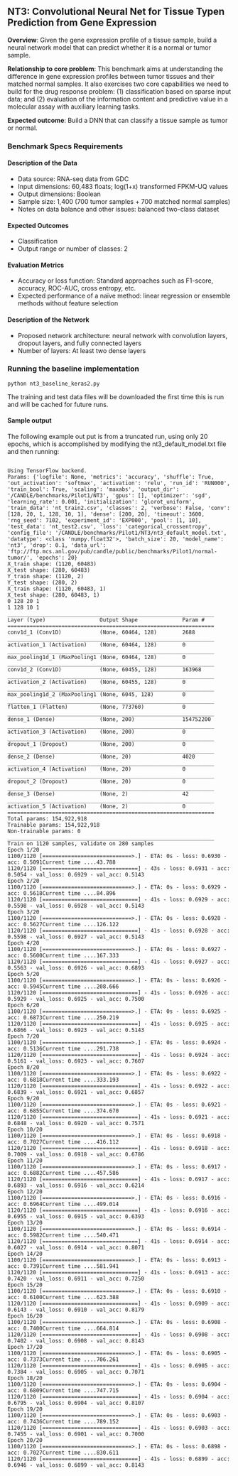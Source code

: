## NT3: Convolutional Neural Net for Tissue Typen Prediction from Gene Expression

**Overview**: Given the gene expression profile of a tissue sample, build a neural network model that can predict whether it is a normal or tumor sample.

**Relationship to core problem**: This benchmark aims at understanding the difference in gene expression profiles between tumor tissues and their matched normal samples. It also exercises two core capabilities we need to build for the drug response problem: (1) classification based on sparse input data; and (2) evaluation of the information content and predictive value in a molecular assay with auxiliary learning tasks.

**Expected outcome**: Build a DNN that can classify a tissue sample as tumor or normal.

### Benchmark Specs Requirements

#### Description of the Data
* Data source: RNA-seq data from GDC
* Input dimensions: 60,483 floats; log(1+x) transformed FPKM-UQ values
* Output dimensions: Boolean
* Sample size: 1,400 (700 tumor samples + 700 matched normal samples)
* Notes on data balance and other issues: balanced two-class dataset

#### Expected Outcomes
* Classification
* Output range or number of classes: 2

#### Evaluation Metrics
* Accuracy or loss function: Standard approaches such as F1-score, accuracy, ROC-AUC, cross entropy, etc.
* Expected performance of a naïve method: linear regression or ensemble methods without feature selection

#### Description of the Network
* Proposed network architecture: neural network with convolution layers, dropout layers, and fully connected layers
* Number of layers: At least two dense layers

### Running the baseline implementation
```
python nt3_baseline_keras2.py
```
The training and test data files will be downloaded the first time this is run and will be cached for future runs.

#### Sample output

The following example out put is from a truncated run, using only 20 epochs, which is accomplished by modifying the nt3_default_model.txt file and then running:

```

Using TensorFlow backend.
Params: {'logfile': None, 'metrics': 'accuracy', 'shuffle': True, 'out_activation': 'softmax', 'activation': 'relu', 'run_id': 'RUN000', 'train_bool': True, 'scaling': 'maxabs', 'output_dir': '/CANDLE/benchmarks/Pilot1/NT3', 'gpus': [], 'optimizer': 'sgd', 'learning_rate': 0.001, 'initialization': 'glorot_uniform', 'train_data': 'nt_train2.csv', 'classes': 2, 'verbose': False, 'conv': [128, 20, 1, 128, 10, 1], 'dense': [200, 20], 'timeout': 3600, 'rng_seed': 7102, 'experiment_id': 'EXP000', 'pool': [1, 10], 'test_data': 'nt_test2.csv', 'loss': 'categorical_crossentropy', 'config_file': '/CANDLE/benchmarks/Pilot1/NT3/nt3_default_model.txt', 'datatype': <class 'numpy.float32'>, 'batch_size': 20, 'model_name': 'nt3', 'drop': 0.1, 'data_url': 'ftp://ftp.mcs.anl.gov/pub/candle/public/benchmarks/Pilot1/normal-tumor/', 'epochs': 20}
X_train shape: (1120, 60483)
X_test shape: (280, 60483)
Y_train shape: (1120, 2)
Y_test shape: (280, 2)
X_train shape: (1120, 60483, 1)
X_test shape: (280, 60483, 1)
0 128 20 1
1 128 10 1
_________________________________________________________________
Layer (type)                 Output Shape              Param #
=================================================================
conv1d_1 (Conv1D)            (None, 60464, 128)        2688
_________________________________________________________________
activation_1 (Activation)    (None, 60464, 128)        0
_________________________________________________________________
max_pooling1d_1 (MaxPooling1 (None, 60464, 128)        0
_________________________________________________________________
conv1d_2 (Conv1D)            (None, 60455, 128)        163968
_________________________________________________________________
activation_2 (Activation)    (None, 60455, 128)        0
_________________________________________________________________
max_pooling1d_2 (MaxPooling1 (None, 6045, 128)         0
_________________________________________________________________
flatten_1 (Flatten)          (None, 773760)            0
_________________________________________________________________
dense_1 (Dense)              (None, 200)               154752200
_________________________________________________________________
activation_3 (Activation)    (None, 200)               0
_________________________________________________________________
dropout_1 (Dropout)          (None, 200)               0
_________________________________________________________________
dense_2 (Dense)              (None, 20)                4020
_________________________________________________________________
activation_4 (Activation)    (None, 20)                0
_________________________________________________________________
dropout_2 (Dropout)          (None, 20)                0
_________________________________________________________________
dense_3 (Dense)              (None, 2)                 42
_________________________________________________________________
activation_5 (Activation)    (None, 2)                 0
=================================================================
Total params: 154,922,918
Trainable params: 154,922,918
Non-trainable params: 0
_________________________________________________________________
Train on 1120 samples, validate on 280 samples
Epoch 1/20
1100/1120 [============================>.] - ETA: 0s - loss: 0.6930 - acc: 0.5091Current time ....43.788
1120/1120 [==============================] - 43s - loss: 0.6931 - acc: 0.5054 - val_loss: 0.6929 - val_acc: 0.5143
Epoch 2/20
1100/1120 [============================>.] - ETA: 0s - loss: 0.6929 - acc: 0.5618Current time ....84.896
1120/1120 [==============================] - 41s - loss: 0.6929 - acc: 0.5598 - val_loss: 0.6928 - val_acc: 0.5143
Epoch 3/20
1100/1120 [============================>.] - ETA: 0s - loss: 0.6928 - acc: 0.5627Current time ....126.122
1120/1120 [==============================] - 41s - loss: 0.6928 - acc: 0.5598 - val_loss: 0.6927 - val_acc: 0.5143
Epoch 4/20
1100/1120 [============================>.] - ETA: 0s - loss: 0.6927 - acc: 0.5600Current time ....167.333
1120/1120 [==============================] - 41s - loss: 0.6927 - acc: 0.5563 - val_loss: 0.6926 - val_acc: 0.6893
Epoch 5/20
1100/1120 [============================>.] - ETA: 0s - loss: 0.6926 - acc: 0.5945Current time ....208.666
1120/1120 [==============================] - 41s - loss: 0.6926 - acc: 0.5929 - val_loss: 0.6925 - val_acc: 0.7500
Epoch 6/20
1100/1120 [============================>.] - ETA: 0s - loss: 0.6925 - acc: 0.6873Current time ....250.219
1120/1120 [==============================] - 41s - loss: 0.6925 - acc: 0.6866 - val_loss: 0.6923 - val_acc: 0.5143
Epoch 7/20
1100/1120 [============================>.] - ETA: 0s - loss: 0.6924 - acc: 0.5136Current time ....291.738
1120/1120 [==============================] - 41s - loss: 0.6924 - acc: 0.5161 - val_loss: 0.6923 - val_acc: 0.7607
Epoch 8/20
1100/1120 [============================>.] - ETA: 0s - loss: 0.6922 - acc: 0.6818Current time ....333.193
1120/1120 [==============================] - 41s - loss: 0.6922 - acc: 0.6839 - val_loss: 0.6921 - val_acc: 0.6857
Epoch 9/20
1100/1120 [============================>.] - ETA: 0s - loss: 0.6921 - acc: 0.6855Current time ....374.670
1120/1120 [==============================] - 41s - loss: 0.6921 - acc: 0.6848 - val_loss: 0.6920 - val_acc: 0.7571
Epoch 10/20
1100/1120 [============================>.] - ETA: 0s - loss: 0.6918 - acc: 0.7027Current time ....416.112
1120/1120 [==============================] - 41s - loss: 0.6918 - acc: 0.7009 - val_loss: 0.6918 - val_acc: 0.6786
Epoch 11/20
1100/1120 [============================>.] - ETA: 0s - loss: 0.6917 - acc: 0.6882Current time ....457.586
1120/1120 [==============================] - 41s - loss: 0.6917 - acc: 0.6893 - val_loss: 0.6916 - val_acc: 0.6214
Epoch 12/20
1100/1120 [============================>.] - ETA: 0s - loss: 0.6916 - acc: 0.6964Current time ....499.014
1120/1120 [==============================] - 41s - loss: 0.6916 - acc: 0.6955 - val_loss: 0.6915 - val_acc: 0.6393
Epoch 13/20
1100/1120 [============================>.] - ETA: 0s - loss: 0.6914 - acc: 0.5982Current time ....540.471
1120/1120 [==============================] - 41s - loss: 0.6914 - acc: 0.6027 - val_loss: 0.6914 - val_acc: 0.8071
Epoch 14/20
1100/1120 [============================>.] - ETA: 0s - loss: 0.6913 - acc: 0.7391Current time ....581.941
1120/1120 [==============================] - 41s - loss: 0.6913 - acc: 0.7420 - val_loss: 0.6911 - val_acc: 0.7250
Epoch 15/20
1100/1120 [============================>.] - ETA: 0s - loss: 0.6910 - acc: 0.6100Current time ....623.388
1120/1120 [==============================] - 41s - loss: 0.6909 - acc: 0.6143 - val_loss: 0.6910 - val_acc: 0.8179
Epoch 16/20
1100/1120 [============================>.] - ETA: 0s - loss: 0.6908 - acc: 0.7400Current time ....664.814
1120/1120 [==============================] - 41s - loss: 0.6908 - acc: 0.7402 - val_loss: 0.6908 - val_acc: 0.8143
Epoch 17/20
1100/1120 [============================>.] - ETA: 0s - loss: 0.6905 - acc: 0.7373Current time ....706.261
1120/1120 [==============================] - 41s - loss: 0.6905 - acc: 0.7384 - val_loss: 0.6905 - val_acc: 0.7071
Epoch 18/20
1100/1120 [============================>.] - ETA: 0s - loss: 0.6904 - acc: 0.6809Current time ....747.715
1120/1120 [==============================] - 41s - loss: 0.6904 - acc: 0.6795 - val_loss: 0.6904 - val_acc: 0.8107
Epoch 19/20
1100/1120 [============================>.] - ETA: 0s - loss: 0.6903 - acc: 0.7436Current time ....789.152
1120/1120 [==============================] - 41s - loss: 0.6903 - acc: 0.7455 - val_loss: 0.6901 - val_acc: 0.7000
Epoch 20/20
1100/1120 [============================>.] - ETA: 0s - loss: 0.6898 - acc: 0.7027Current time ....830.611
1120/1120 [==============================] - 41s - loss: 0.6899 - acc: 0.6946 - val_loss: 0.6899 - val_acc: 0.8143
```
